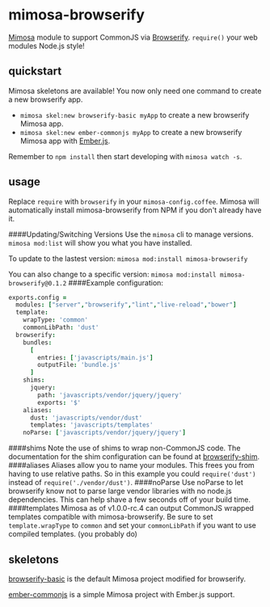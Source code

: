 # mimosa-browserify
[Mimosa](https://github.com/dbashford/mimosa) module to support CommonJS via [Browserify](https://github.com/substack/node-browserify). `require()` your web modules Node.js style!

## quickstart
Mimosa skeletons are available! You now only need one command to create a new browserify app.

* `mimosa skel:new browserify-basic myApp` to create a new browserify Mimosa app.
* `mimosa skel:new ember-commonjs myApp` to create a new browserify Mimosa app with [Ember.js](http://emberjs.com/).

Remember to `npm install` then start developing with `mimosa watch -s`.

## usage
Replace `require` with `browserify` in your `mimosa-config.coffee`. Mimosa will automatically install mimosa-browserify from NPM if you don't already have it.

####Updating/Switching Versions
Use the `mimosa` cli to manage versions. `mimosa mod:list` will show you what you have installed.

To update to the lastest version: `mimosa mod:install mimosa-browserify`

You can also change to a specific version: `mimosa mod:install mimosa-browserify@0.1.2`
####Example configuration:
```coffee
exports.config =
  modules: ["server","browserify","lint","live-reload","bower"]
  template:
    wrapType: 'common'
    commonLibPath: 'dust'
  browserify:
    bundles:
      [
        entries: ['javascripts/main.js']
        outputFile: 'bundle.js'
      ]
    shims:
      jquery:
        path: 'javascripts/vendor/jquery/jquery'
        exports: '$'
    aliases:
      dust: 'javascripts/vendor/dust'
      templates: 'javascripts/templates'
    noParse: ['javascripts/vendor/jquery/jquery']
```
####shims
Note the use of shims to wrap non-CommonJS code. The documentation for the shim configuration can be found at [browserify-shim](https://github.com/thlorenz/browserify-shim).
####aliases
Aliases allow you to name your modules. This frees you from having to use relative paths. So in this example you could `require('dust')` instead of `require('./vendor/dust')`.
####noParse
Use noParse to let browserify know not to parse large vendor libraries with no node.js dependencies.  This can help shave a few seconds off of your build time.
####templates
Mimosa as of v1.0.0-rc.4 can output CommonJS wrapped templates compatible with mimosa-browserify. Be sure to set `template.wrapType` to `common` and set your `commonLibPath` if you want to use compiled templates. (you probably do)
## skeletons
[browserify-basic](https://github.com/JonET/mimosa-browserify-example) is the default Mimosa project modified for browserify.

[ember-commonjs](https://github.com/JonET/mimosa-ember-commonjs) is a simple Mimosa project with Ember.js support.
